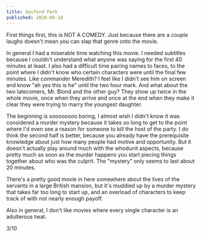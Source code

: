 ```yaml
---
title: Gosford Park
published: 2020-08-18
---
```


First things first, this is NOT A COMEDY. Just because there are a couple laughs doesn't mean you can slap that genre onto the movie.

In general I had a miserable time watching this movie. I needed subtitles because I couldn't understand what anyone was saying for the first 40 minutes at least. I also had a difficult time pairing names to faces, to the point where I didn't know who certain characters were until the final few minutes. Like commander Meredith? I feel like I didn't see him on screen and know "ah yes this is he" until the two hour mark. And what about the two latecomers, Mr. Blond and the other guy? They show up twice in the whole movie, once when they arrive and once at the end when they make it clear they were trying to marry the youngest daughter.

The beginning is soooooooo boring, I almost wish I didn't know it was considered a murder mystery because it takes so long to get to the point where I'd even see a reason for someone to kill the host of the party. I do think the second half is better, because you already have the prerequisite knowledge about just how many people had motive and opportunity. But it doesn't actually play around much with the whodunit aspects, because pretty much as soon as the murder happens you start piecing things together about who was the culprit. The "mystery" only seems to last about 20 minutes.

There's a pretty good movie in here somewhere about the lives of the servants in a large British mansion, but it's muddied up by a murder mystery that takes far too long to start up, and an overload of characters to keep track of with not nearly enough payoff.

Also in general, I don't like movies where every single character is an adulterous twat.

3/10

